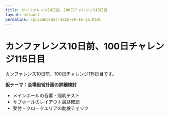 ```yaml
---
title: カンファレンス10日前、100日チャレンジ115日目
layout: default
permalink: /placeholder-2025-09-16-ja.html
---
```


# カンファレンス10日前、100日チャレンジ115日目

カンファレンス10日前、100日チャレンジ115日目です。

**仮テーマ：会場設営計画の詳細検討**
- メインホールの音響・照明テスト
- サブホールのレイアウト最終確認
- 受付・クロークエリアの動線チェック
